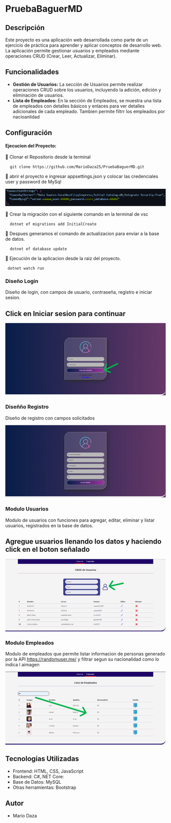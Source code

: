 # PruebaBaguerMD

## Descripción

Este proyecto es una aplicación web desarrollada como parte de un ejercicio de práctica para aprender y aplicar conceptos de desarrollo web. La aplicación permite gestionar usuarios y empleados mediante operaciones CRUD (Crear, Leer, Actualizar, Eliminar).

## Funcionalidades

- **Gestión de Usuarios:** La sección de Usuarios permite realizar operaciones CRUD sobre los usuarios, incluyendo la adición, edición y eliminación de usuarios.
- **Lista de Empleados:** En la sección de Empleados, se muestra una lista de empleados con detalles básicos y enlaces para ver detalles adicionales de cada empleado. Tambien permite filtrr los empleados por nacioanlidad

## Configuración

#### Ejecucion del Proyecto:
🔴 Clonar el Repositorio desde la terminal 
```
  git clone https://github.com/MarioDaza25/PruebaBaguerMD.git
```
🔴 abrir el proyecto e ingresar appsettings.json y colocar las credenciales user y password de MySql



![Json settings](./wwwroot/images/imgDoc/db.png)

🔴 Crear la migración con el siguiente comando en la terminal de vsc 
```
  dotnet ef migrations add InitialCreate
```

🔴 Despues generamos el comando de actualizacion para enviar a la base de datos.
```
  dotnet ef database update 
```

🔴 Ejecución de la aplicacion desde la raiz del proyecto.
```
 dotnet watch run 
```

### Diseño Login
Diseño de login, con campos de usuario, contraseña, registro e iniciar sesion.

## Click en Iniciar sesion para continuar
![Json settings](./wwwroot/images/imgDoc/ingreso.png)

### Diseñño Registro
Diseño de registro con campos solicitados

![Json settings](./wwwroot/images/imgDoc/registro.png)

### Modulo Usuarios
Modulo de usuarios con funciones para agregar, editar, eliminar y listar usuarios, registrados en la base de datos.

## Agregue usuarios llenando los datos y haciendo click en el boton señalado
![Json settings](./wwwroot/images/imgDoc/usuarios.png)

### Modulo Empleados
Modulo de empleados que permite listar informacion de personas generado por la API https://randomuser.me/ y filtrar segun su nacionalidad como lo indica l aimagen

![Json settings](./wwwroot/images/imgDoc/Empleados.png)


## Tecnologías Utilizadas
- Frontend: HTML, CSS, JavaScript
- Backend: C#,.NET Core: 
- Base de Datos: MySQL
- Otras herramientas: Bootstrap

## Autor

- Mario Daza


